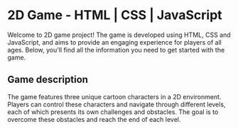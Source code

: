 # 2D Game - HTML | CSS | JavaScript

Welcome to 2D game project! The game is developed using HTML, CSS and JavaScript, and aims to provide an engaging experience for players of all ages. Below, you'll find all the information you need to get started with the game.

## Game description

The game features three unique cartoon characters in a 2D environment. Players can control these characters and navigate through different levels, each of which presents its own challenges and obstacles. The goal is to overcome these obstacles and reach the end of each level.
